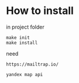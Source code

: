 # How to install
in project folder
```text
make init
make install
```

need
```text
https://mailtrap.io/

yandex map api
```
